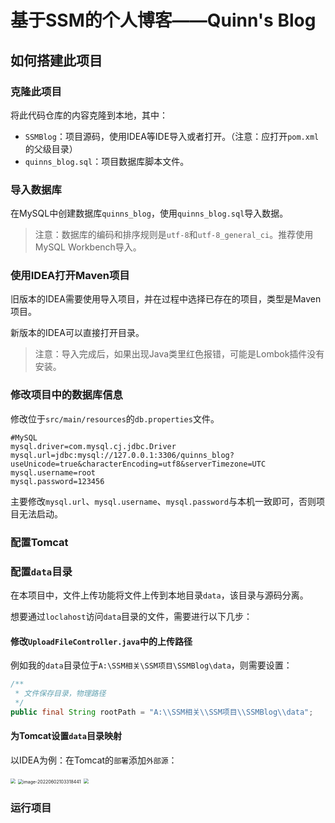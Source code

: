 # 基于SSM的个人博客——Quinn's Blog

## 如何搭建此项目

### 克隆此项目

将此代码仓库的内容克隆到本地，其中：

- `SSMBlog`：项目源码，使用IDEA等IDE导入或者打开。（注意：应打开`pom.xml`的父级目录）
- `quinns_blog.sql`：项目数据库脚本文件。

### 导入数据库

在MySQL中创建数据库`quinns_blog`，使用`quinns_blog.sql`导入数据。

> 注意：数据库的编码和排序规则是`utf-8`和`utf-8_general_ci`。推荐使用MySQL Workbench导入。

### 使用IDEA打开Maven项目

旧版本的IDEA需要使用导入项目，并在过程中选择已存在的项目，类型是Maven项目。

新版本的IDEA可以直接打开目录。

> 注意：导入完成后，如果出现Java类里红色报错，可能是Lombok插件没有安装。

### 修改项目中的数据库信息

修改位于`src/main/resources`的`db.properties`文件。

```properties
#MySQL
mysql.driver=com.mysql.cj.jdbc.Driver
mysql.url=jdbc:mysql://127.0.0.1:3306/quinns_blog?useUnicode=true&characterEncoding=utf8&serverTimezone=UTC
mysql.username=root
mysql.password=123456
```

主要修改`mysql.url`、`mysql.username`、`mysql.password`与本机一致即可，否则项目无法启动。

### 配置Tomcat

### 配置`data`目录

在本项目中，文件上传功能将文件上传到本地目录`data`，该目录与源码分离。

想要通过`loclahost`访问`data`目录的文件，需要进行以下几步：

#### 修改`UploadFileController.java`中的上传路径

例如我的`data`目录位于`A:\SSM相关\SSM项目\SSMBlog\data`，则需要设置：

```java
/**
 * 文件保存目录，物理路径
 */
public final String rootPath = "A:\\SSM相关\\SSM项目\\SSMBlog\\data";
```

#### 为Tomcat设置`data`目录映射

以IDEA为例：在Tomcat的`部署`添加`外部源`：

<img src="https://raw.githubusercontent.com/Direct5dom/imageDB/main/202206021032680.png" style="zoom:50%;" />

<img src="C:\Users\sixia\AppData\Roaming\Typora\typora-user-images\image-20220602103318441.png" alt="image-20220602103318441" style="zoom:50%;" />

<img src="https://raw.githubusercontent.com/Direct5dom/imageDB/main/202206021033352.png" style="zoom:50%;" />

### 运行项目